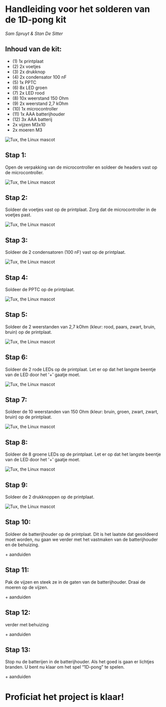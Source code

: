# Handleiding voor het solderen van de 1D-pong kit
*Sam Spruyt & Stan De Sitter*
## Inhoud van de kit:
-	(1) 1x printplaat
-	(2) 2x voetjes
-	(3) 2x drukknop
-	(4) 2x condensator 100 nF
-	(5) 1x PPTC
-	(6) 8x LED groen
-	(7) 2x LED rood
-	(8) 10x weerstand 150 Ohm
-	(9) 2x weerstand 2,7 kOhm
- (10) 1x microcontroller
-	(11) 1x AAA batterijhouder
-	(12) 3x AAA batterij
-	2x vijzen M3x10
-	2x moeren M3

  ![Tux, the Linux mascot](/images/handleidingstap_goed.jpg)
## Stap 1:
Open de verpakking van de microcontroller en soldeer de headers vast op de microcontroller.

![Tux, the Linux mascot](/images/handleidingstap1.png)

## Stap 2:
Soldeer de voetjes vast op de printplaat. Zorg dat de microcontroller in de voetjes past.

 ![Tux, the Linux mascot](/images/handleidingstap2.png)

## Stap 3:
Soldeer de 2 condensatoren (100 nF) vast op de printplaat.

 ![Tux, the Linux mascot](/images/handleidingstap3.png)

## Stap 4:
Soldeer de PPTC op de printplaat.

 ![Tux, the Linux mascot](/images/handleidingstap4.png)

## Stap 5:
Soldeer de 2 weerstanden van 2,7 kOhm (kleur: rood, paars, zwart, bruin, bruin) op de printplaat.

 ![Tux, the Linux mascot](/images/handleidingstap5.png)

## Stap 6:
Soldeer de 2 rode LEDs op de printplaat. Let er op dat het langste beentje van de LED door het '+' gaatje moet.

 ![Tux, the Linux mascot](/images/handleidingstap6.png)


## Stap 7:
Soldeer de 10 weerstanden van 150 Ohm (kleur: bruin, groen, zwart, zwart, bruin) op de printplaat.

 ![Tux, the Linux mascot](/images/handleidingstap7.png)


## Stap 8:
Soldeer de 8 groene LEDs op de printplaat. Let er op dat het langste beentje van de LED door het '+' gaatje moet.

 ![Tux, the Linux mascot](/images/handleidingstap8.png)


## Stap 9:
Soldeer de 2 drukknoppen op de printplaat.

 ![Tux, the Linux mascot](/images/handleidingstap9.png)


## Stap 10:
Soldeer de batterijhouder op de printplaat. Dit is het laatste dat gesoldeerd moet worden, nu gaan we verder met het vastmaken van de batterijhouder en de behuizing.

<foto> + aanduiden

## Stap 11:
Pak de vijzen en steek ze in de gaten van de batterijhouder. Draai de moeren op de vijzen.

<foto> + aanduiden

## Stap 12:
verder met behuizing

<foto> + aanduiden

## Stap 13:
Stop nu de batterijen in de batterijhouder. Als het goed is gaan er lichtjes branden. U bent nu klaar om het spel “1D-pong” te spelen.

<foto> + aanduiden




# Proficiat het project is klaar!
<foto>

